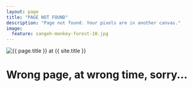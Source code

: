 ```yaml
---
layout: page
title: "PAGE NOT FOUND"
description: "Page not found. Your pixels are in another canvas."
image:
  feature: sangeh-monkey-forest-10.jpg
---  
```

<img src="{{ site.url }}/images/itmlos-404.jpg" alt="{{ page.title }} at {{ site.title }}">

<div class="text-center">
    <h1>Wrong page, at wrong time, sorry...</h1>
</div>
